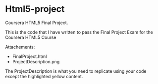 # Html5-project
Coursera HTML5 Final Project.

This is the code that I have written to pass the Final Project Exam for the Coursera HTML5 Course

Attachements:
* FinalProject.html
* ProjectDescription.png

The ProjectDescription is what you need to replicate using your code except the highlighted yellow content.
